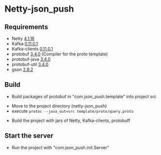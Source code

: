 # Netty-json_push

## Requirements 
* Netty [4.1.16](http://dl.bintray.com/netty/downloads/netty-4.1.16.Final.tar.bz2)
* Kafka [0.11.0.1](https://www.apache.org/dyn/closer.cgi?path=/kafka/0.11.0.1/kafka-0.11.0.1-src.tgz)
* Kafka-clients [0.11.0.1](http://central.maven.org/maven2/org/apache/kafka/kafka-clients/0.11.0.1/kafka-clients-0.11.0.1.jar)
* protobuf [3.4.0](https://github.com/google/protobuf/releases/tag/v3.4.0) (Compiler for the proto template)
* protobuf-java [3.4.0](http://central.maven.org/maven2/com/google/protobuf/protobuf-java/3.4.0/protobuf-java-3.4.0.jar)
* protobuf-util [3.4.0](http://central.maven.org/maven2/com/google/protobuf/protobuf-java-util/3.4.0/protobuf-java-util-3.4.0.jar)
* gson [2.8.2](http://central.maven.org/maven2/com/google/code/gson/gson/2.8.2/gson-2.8.2.jar)

## Build
* Build packages of protobuf in "com.json_push.template" into project src
- Move to the project directory (netty-json_push)
- execute `protoc --java_out=src template/proto/query.proto`
* Build the project with jars of Netty, Kafka-clients, protobuff

## Start the server
* Run the project with "com.json_push.init.Server"
